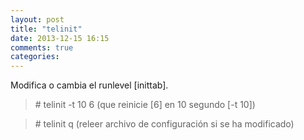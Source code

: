```yaml
---
layout: post
title: "telinit"
date: 2013-12-15 16:15
comments: true
categories: 
---
```

Modifica o cambia el runlevel [inittab].

>\# telinit -t 10 6 (que reinicie [6] en 10 segundo [-t 10])

>\# telinit q (releer archivo de configuración si se ha modificado)

